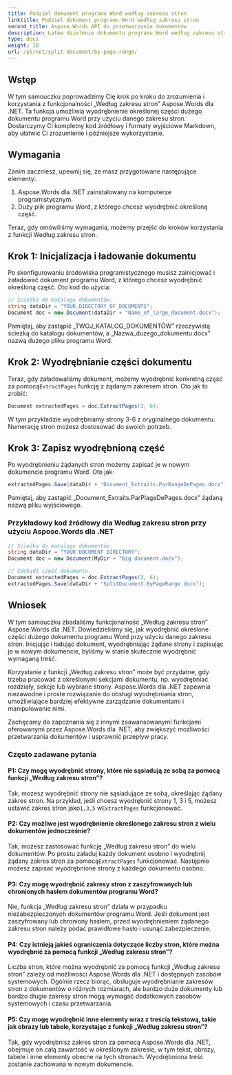 ```yaml
---
title: Podziel dokument programu Word według zakresu stron
linktitle: Podziel dokument programu Word według zakresu stron
second_title: Aspose.Words API do przetwarzania dokumentów
description: Łatwe dzielenie dokumentu programu Word według zakresu stron za pomocą Aspose.Words dla .NET Przewodnik krok po kroku.
type: docs
weight: 10
url: /pl/net/split-document/by-page-range/
---
```


## Wstęp
W tym samouczku poprowadzimy Cię krok po kroku do zrozumienia i korzystania z funkcjonalności „Według zakresu stron” Aspose.Words dla .NET. Ta funkcja umożliwia wyodrębnienie określonej części dużego dokumentu programu Word przy użyciu danego zakresu stron. Dostarczymy Ci kompletny kod źródłowy i formaty wyjściowe Markdown, aby ułatwić Ci zrozumienie i późniejsze wykorzystanie.

## Wymagania
Zanim zaczniesz, upewnij się, że masz przygotowane następujące elementy:

1. Aspose.Words dla .NET zainstalowany na komputerze programistycznym.
2. Duży plik programu Word, z którego chcesz wyodrębnić określoną część.

Teraz, gdy omówiliśmy wymagania, możemy przejść do kroków korzystania z funkcji Według zakresu stron.

## Krok 1: Inicjalizacja i ładowanie dokumentu
Po skonfigurowaniu środowiska programistycznego musisz zainicjować i załadować dokument programu Word, z którego chcesz wyodrębnić określoną część. Oto kod do użycia:

```csharp
// Ścieżka do katalogu dokumentów.
string dataDir = "YOUR_DIRECTORY_OF_DOCUMENTS";
Document doc = new Document(dataDir + "Name_of_large_document.docx");
```

Pamiętaj, aby zastąpić „TWOJ_KATALOG_DOKUMENTÓW” rzeczywistą ścieżką do katalogu dokumentów, a „Nazwa_dużego_dokumentu.docx” nazwą dużego pliku programu Word.

## Krok 2: Wyodrębnianie części dokumentu
 Teraz, gdy załadowaliśmy dokument, możemy wyodrębnić konkretną część za pomocą`ExtractPages` funkcję z żądanym zakresem stron. Oto jak to zrobić:

```csharp
Document extractedPages = doc.ExtractPages(3, 6);
```

W tym przykładzie wyodrębniamy strony 3-6 z oryginalnego dokumentu. Numerację stron możesz dostosować do swoich potrzeb.

## Krok 3: Zapisz wyodrębnioną część
Po wyodrębnieniu żądanych stron możemy zapisać je w nowym dokumencie programu Word. Oto jak:

```csharp
extractedPages.Save(dataDir + "Document_Extraits.ParRangeDePages.docx");
```

Pamiętaj, aby zastąpić „Document_Extraits.ParPlageDePages.docx” żądaną nazwą pliku wyjściowego.

### Przykładowy kod źródłowy dla Według zakresu stron przy użyciu Aspose.Words dla .NET

```csharp
// Ścieżka do katalogu dokumentów.
string dataDir = "YOUR DOCUMENT DIRECTORY";
Document doc = new Document(MyDir + "Big document.docx");

// Zdobądź część dokumentu.
Document extractedPages = doc.ExtractPages(3, 6);
extractedPages.Save(dataDir + "SplitDocument.ByPageRange.docx");
```

## Wniosek

W tym samouczku zbadaliśmy funkcjonalność „Według zakresu stron” Aspose.Words dla .NET. Dowiedzieliśmy się, jak wyodrębnić określone części dużego dokumentu programu Word przy użyciu danego zakresu stron. Inicjując i ładując dokument, wyodrębniając żądane strony i zapisując je w nowym dokumencie, byliśmy w stanie skutecznie wyodrębnić wymaganą treść.

Korzystanie z funkcji „Według zakresu stron” może być przydatne, gdy trzeba pracować z określonymi sekcjami dokumentu, np. wyodrębniać rozdziały, sekcje lub wybrane strony. Aspose.Words dla .NET zapewnia niezawodne i proste rozwiązanie do obsługi wyodrębniania stron, umożliwiające bardziej efektywne zarządzanie dokumentami i manipulowanie nimi.

Zachęcamy do zapoznania się z innymi zaawansowanymi funkcjami oferowanymi przez Aspose.Words dla .NET, aby zwiększyć możliwości przetwarzania dokumentów i usprawnić przepływ pracy.

### Często zadawane pytania

#### P1: Czy mogę wyodrębnić strony, które nie sąsiadują ze sobą za pomocą funkcji „Według zakresu stron”?
 Tak, możesz wyodrębnić strony nie sąsiadujące ze sobą, określając żądany zakres stron. Na przykład, jeśli chcesz wyodrębnić strony 1, 3 i 5, możesz ustawić zakres stron jako`1,3,5` w`ExtractPages` funkcjonować.

#### P2: Czy możliwe jest wyodrębnienie określonego zakresu stron z wielu dokumentów jednocześnie?
 Tak, możesz zastosować funkcję „Według zakresu stron” do wielu dokumentów. Po prostu załaduj każdy dokument osobno i wyodrębnij żądany zakres stron za pomocą`ExtractPages` funkcjonować. Następnie możesz zapisać wyodrębnione strony z każdego dokumentu osobno.

#### P3: Czy mogę wyodrębnić zakresy stron z zaszyfrowanych lub chronionych hasłem dokumentów programu Word?
Nie, funkcja „Według zakresu stron” działa w przypadku niezabezpieczonych dokumentów programu Word. Jeśli dokument jest zaszyfrowany lub chroniony hasłem, przed wyodrębnieniem żądanego zakresu stron należy podać prawidłowe hasło i usunąć zabezpieczenie.

#### P4: Czy istnieją jakieś ograniczenia dotyczące liczby stron, które można wyodrębnić za pomocą funkcji „Według zakresu stron”?
Liczba stron, które można wyodrębnić za pomocą funkcji „Według zakresu stron” zależy od możliwości Aspose.Words dla .NET i dostępnych zasobów systemowych. Ogólnie rzecz biorąc, obsługuje wyodrębnianie zakresów stron z dokumentów o różnych rozmiarach, ale bardzo duże dokumenty lub bardzo długie zakresy stron mogą wymagać dodatkowych zasobów systemowych i czasu przetwarzania.

#### P5: Czy mogę wyodrębnić inne elementy wraz z treścią tekstową, takie jak obrazy lub tabele, korzystając z funkcji „Według zakresu stron”?
Tak, gdy wyodrębnisz zakres stron za pomocą Aspose.Words dla .NET, obejmuje on całą zawartość w określonym zakresie, w tym tekst, obrazy, tabele i inne elementy obecne na tych stronach. Wyodrębniona treść zostanie zachowana w nowym dokumencie.

